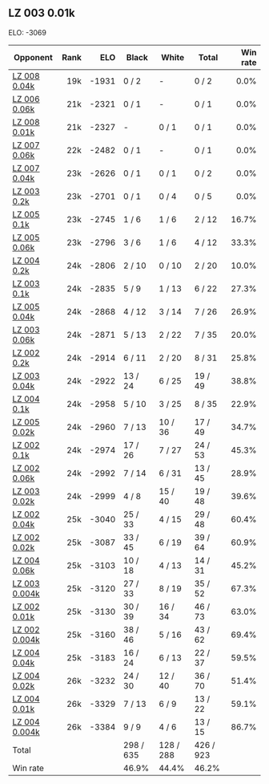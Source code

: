 ## LZ 003 0.01k ##

ELO: -3069

Opponent | Rank | ELO | Black | White | Total | Win rate
---------|-----:|----:|-------|-------|-------|-------:
[LZ 008 0.04k](LZ%20008%200.04k.md) | 19k | -1931 | 0 / 2 | - | 0 / 2 | 0.0%
[LZ 006 0.06k](LZ%20006%200.06k.md) | 21k | -2321 | 0 / 1 | - | 0 / 1 | 0.0%
[LZ 008 0.01k](LZ%20008%200.01k.md) | 21k | -2327 | - | 0 / 1 | 0 / 1 | 0.0%
[LZ 007 0.06k](LZ%20007%200.06k.md) | 22k | -2482 | 0 / 1 | - | 0 / 1 | 0.0%
[LZ 007 0.04k](LZ%20007%200.04k.md) | 23k | -2626 | 0 / 1 | 0 / 1 | 0 / 2 | 0.0%
[LZ 003 0.2k](LZ%20003%200.2k.md) | 23k | -2701 | 0 / 1 | 0 / 4 | 0 / 5 | 0.0%
[LZ 005 0.1k](LZ%20005%200.1k.md) | 23k | -2745 | 1 / 6 | 1 / 6 | 2 / 12 | 16.7%
[LZ 005 0.06k](LZ%20005%200.06k.md) | 23k | -2796 | 3 / 6 | 1 / 6 | 4 / 12 | 33.3%
[LZ 004 0.2k](LZ%20004%200.2k.md) | 24k | -2806 | 2 / 10 | 0 / 10 | 2 / 20 | 10.0%
[LZ 003 0.1k](LZ%20003%200.1k.md) | 24k | -2835 | 5 / 9 | 1 / 13 | 6 / 22 | 27.3%
[LZ 005 0.04k](LZ%20005%200.04k.md) | 24k | -2868 | 4 / 12 | 3 / 14 | 7 / 26 | 26.9%
[LZ 003 0.06k](LZ%20003%200.06k.md) | 24k | -2871 | 5 / 13 | 2 / 22 | 7 / 35 | 20.0%
[LZ 002 0.2k](LZ%20002%200.2k.md) | 24k | -2914 | 6 / 11 | 2 / 20 | 8 / 31 | 25.8%
[LZ 003 0.04k](LZ%20003%200.04k.md) | 24k | -2922 | 13 / 24 | 6 / 25 | 19 / 49 | 38.8%
[LZ 004 0.1k](LZ%20004%200.1k.md) | 24k | -2958 | 5 / 10 | 3 / 25 | 8 / 35 | 22.9%
[LZ 005 0.02k](LZ%20005%200.02k.md) | 24k | -2960 | 7 / 13 | 10 / 36 | 17 / 49 | 34.7%
[LZ 002 0.1k](LZ%20002%200.1k.md) | 24k | -2974 | 17 / 26 | 7 / 27 | 24 / 53 | 45.3%
[LZ 002 0.06k](LZ%20002%200.06k.md) | 24k | -2992 | 7 / 14 | 6 / 31 | 13 / 45 | 28.9%
[LZ 003 0.02k](LZ%20003%200.02k.md) | 24k | -2999 | 4 / 8 | 15 / 40 | 19 / 48 | 39.6%
[LZ 002 0.04k](LZ%20002%200.04k.md) | 25k | -3040 | 25 / 33 | 4 / 15 | 29 / 48 | 60.4%
[LZ 002 0.02k](LZ%20002%200.02k.md) | 25k | -3087 | 33 / 45 | 6 / 19 | 39 / 64 | 60.9%
[LZ 004 0.06k](LZ%20004%200.06k.md) | 25k | -3103 | 10 / 18 | 4 / 13 | 14 / 31 | 45.2%
[LZ 003 0.004k](LZ%20003%200.004k.md) | 25k | -3120 | 27 / 33 | 8 / 19 | 35 / 52 | 67.3%
[LZ 002 0.01k](LZ%20002%200.01k.md) | 25k | -3130 | 30 / 39 | 16 / 34 | 46 / 73 | 63.0%
[LZ 002 0.004k](LZ%20002%200.004k.md) | 25k | -3160 | 38 / 46 | 5 / 16 | 43 / 62 | 69.4%
[LZ 004 0.04k](LZ%20004%200.04k.md) | 25k | -3183 | 16 / 24 | 6 / 13 | 22 / 37 | 59.5%
[LZ 004 0.02k](LZ%20004%200.02k.md) | 26k | -3232 | 24 / 30 | 12 / 40 | 36 / 70 | 51.4%
[LZ 004 0.01k](LZ%20004%200.01k.md) | 26k | -3329 | 7 / 13 | 6 / 9 | 13 / 22 | 59.1%
[LZ 004 0.004k](LZ%20004%200.004k.md) | 26k | -3384 | 9 / 9 | 4 / 6 | 13 / 15 | 86.7%
Total | | | 298 / 635 | 128 / 288 | 426 / 923 | 
Win rate| | | 46.9% | 44.4% | 46.2% | 
